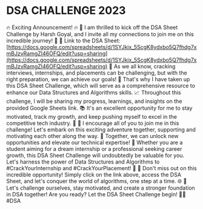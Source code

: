 # DSA CHALLENGE 2023
 🔥 Exciting Announcement! 🔥  🚀 I am thrilled to kick off the DSA Sheet Challenge by Harsh Goyal, and I invite all my connections to join me on this incredible journey! 🌟  🔗 Link to the DSA Sheet: [https://docs.google.com/spreadsheets/d/1SYJkix_5ScgK8ydxbo5Q7fhdg7xmBJzvRamgZI46OFQ/edit?usp=sharing](https://docs.google.com/spreadsheets/d/1SYJkix_5ScgK8ydxbo5Q7fhdg7xmBJzvRamgZI46OFQ/edit?usp=sharing)  💼 As we all know, cracking interviews, internships, and placements can be challenging, but with the right preparation, we can achieve our goals! 💪 That's why I have taken up this DSA Sheet Challenge, which will serve as a comprehensive resource to enhance our Data Structures and Algorithms skills.  📈 Throughout this challenge, I will be sharing my progress, learnings, and insights on the provided Google Sheets link. 📚 It's an excellent opportunity for me to stay motivated, track my growth, and keep pushing myself to excel in the competitive tech industry. 🚀  🌟 I encourage all of you to join me in this challenge! Let's embark on this exciting adventure together, supporting and motivating each other along the way. 🤝 Together, we can unlock new opportunities and elevate our technical expertise!  💼 Whether you are a student aiming for a dream internship or a professional seeking career growth, this DSA Sheet Challenge will undoubtedly be valuable for you. Let's harness the power of Data Structures and Algorithms to #CrackYourInternship and #CrackYourPlacement! 💼  📌 Don't miss out on this incredible opportunity! Simply click on the link above, access the DSA Sheet, and let's conquer the world of algorithms, one step at a time. 🌐  🎉 Let's challenge ourselves, stay motivated, and create a stronger foundation in DSA together! Are you ready? Let the DSA Sheet Challenge begin! 🚀🔥  #DSA 
